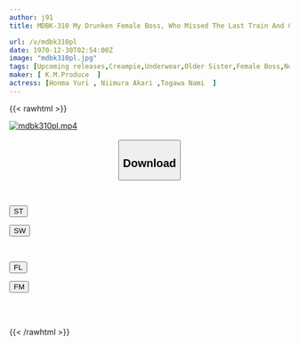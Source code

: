 ```yaml
---
author: j91
title: MDBK-310 My Drunken Female Boss, Who Missed The Last Train And Came To Stay In My Room, Was Full Of Surprises And Had An Unexpectedly Cute Side...My Rationality Was Blown Away...

url: /v/mdbk310pl
date: 1970-12-30T02:54:00Z
image: "mdbk310pl.jpg"
tags: [Upcoming releases,Creampie,Underwear,Older Sister,Female Boss,No Bra	 ]
maker: [ K.M.Produce  ]
actress: [Honma Yuri , Niimura Akari ,Togawa Nami  ]
---
```



{{< rawhtml >}}

<div class="video" data-videoid="pending_link_2.html">
    <a href="javascript:;">
        <img src="/v/mdbk310pl/mdbk310pl.jpg" width="WIDTH" height="HEIGHT" alt="mdbk310pl.mp4" loading="lazy">
    </a>
</div>

<script type="text/javascript" src="https://j91.asia/asset/on-demand-pend.js"></script>

<br>
  <link rel="stylesheet" href="https://j91.asia/asset/bs5.css">
  
  <center>
  <button class="btn btn-primary" type="button" data-bs-toggle="collapse" data-bs-target=".multi-collapse" aria-expanded="false" aria-controls="multiCollapseExample1 multiCollapseExample2"><h2>Download</h2></button></center>
</p>
<div class="row">
  <div class="col">
    <div class="collapse multi-collapse" id="multiCollapseExample1">
      <div class="card card-body">
	      	      <br>
<div class="buttons">  
<p><a href="https://j91.asia/pending_link_2.html" target="_blank"><button class="btn-hover color-3"><i class="fa fa-download"></i> ST</button></a></p>
<p><a href="https://j91.asia/pending_link_2.html" target="_blank"><button class="btn-hover color-2"><i class="fa fa-download"></i> SW</button></a></p></div>
    </div>
  </div>
</div>
  <div class="col">
    <div class="collapse multi-collapse" id="multiCollapseExample2">
      <div class="card card-body">
	      <br>
<div class="buttons">
<p><a href="https://j91.asia/pending_link_2.html" target="_blank"><button class="btn-hover color-9"><i class="fa fa-download"></i> FL</button></a></p>
<p><a href="https://j91.asia/pending_link_2.html" target="_blank"><button class="btn-hover color-8"><i class="fa fa-download"></i> FM</button></a></p></div>
<br><br>
      </div>
    </div>
  </div>
</div>

{{< /rawhtml >}}
